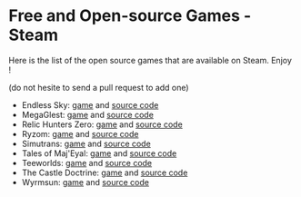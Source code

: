 Free and Open-source Games - Steam
==================================

Here is the list of the open source games that are available on Steam. Enjoy !

(do not hesite to send a pull request to add one)

- Endless Sky: [game](http://store.steampowered.com/app/404410/Endless_Sky/) and [source code](https://github.com/endless-sky)
- MegaGlest: [game](http://store.steampowered.com/app/578870/MegaGlest/) and [source code](https://github.com/MegaGlest)
- Relic Hunters Zero: [game](http://store.steampowered.com/app/382490/Relic_Hunters_Zero/) and [source code](https://github.com/mventurelli/relichunterszero)
- Ryzom: [game](http://store.steampowered.com/app/373720/Ryzom/) and [source code](https://bitbucket.org/account/user/ryzom/projects/PROJ)
- Simutrans: [game](http://store.steampowered.com/app/434520/Simutrans/) and [source code](https://github.com/aburch/simutrans)
- Tales of Maj'Eyal: [game](http://store.steampowered.com/app/259680/Tales_of_MajEyal/) and [source code](https://te4.org/download)
- Teeworlds: [game](http://store.steampowered.com/app/380840/Teeworlds/) and [source code](https://github.com/teeworlds/teeworlds)
- The Castle Doctrine: [game](http://store.steampowered.com/app/249570/The_Castle_Doctrine/) and [source code](https://sourceforge.net/p/hcsoftware/CastleDoctrine/ci/default/tree/?SetFreedomCookie)
- Wyrmsun: [game](http://store.steampowered.com/app/370070/Wyrmsun/) and [source code](https://github.com/andrettin/wyrmsun)

